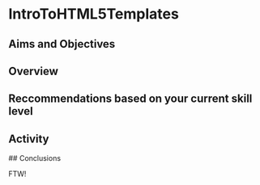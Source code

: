 # IntroToHTML5Templates

## Aims and Objectives


## Overview

## Reccommendations based on your current skill level

## Activity



## Conclusions

FTW!
